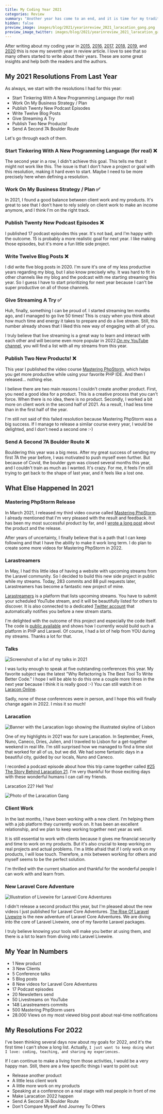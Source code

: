 ```yaml
---
title: My Coding Year 2021
categories: Review
summary: "Another year has come to an end, and it is time for my traditional coding year blog post. I want to take some minutes to think back about the last 12 months and how they changed me as a developer and business."
hidden: false
preview_image: images/blog/2021/yearinreview_2021_laracation_gang.png
preview_image_twitter: images/blog/2021/yearinreview_2021_laracation_gang.png
---
```


After writing about my coding year in [2015](https://christoph-rumpel.com/2015/12/what-I-learned-in-2015), [2016](https://christoph-rumpel.com/2016/12/My-coding-year-2016), [2017](https://christoph-rumpel.com/2017/12/my-coding-year-2017), [2018](https://christoph-rumpel.com/2018/12/my-coding-year-2018), [2019](https://christoph-rumpel.com/2020/01/my-coding-year-2019), and [2020](https://christoph-rumpel.com/2020/12/my-coding-year-2020) this is now my seventh year in review article. I love to see that so many others started to write about their years. These are some great insights and help both the readers and the authors.

## My 2021 Resolutions From Last Year

As always, we start with the resolutions I had for this year:

* Start Tinkering With A New Programming Language (for real)
* Work On My Business Strategy / Plan
* Publish Twenty New Podcast Episodes
* Write Twelve Blog Posts
* Give Streaming A Try
* Publish Two New Products!
* Send A Second 7A Boulder Route

Let's go through each of them.

### Start Tinkering With A New Programming Language (for real) ❌

The second year in a row, I didn't achieve this goal. This tells me that it might not work like this. The issue is that I don't have a project or goal with this resolution, making it hard even to start. Maybe I need to be more precisely here when defining a resolution.

### Work On My Business Strategy / Plan ✅

In 2021, I found a good balance between client work and my products. It's great to see that I don't have to rely solely on client work to make an income anymore, and I think I'm on the right track.

### Publish Twenty New Podcast Episodes ❌

I published 17 podcast episodes this year. It's not bad, and I'm happy with the outcome.
15 is probably a more realistic goal for next year. I like making those episodes, but it's more a fun little side project.

### Write Twelve Blog Posts ❌

I did write five blog posts in 2020. I'm sure it's one of my less productive years regarding my blog, but I also know precisely why.
It was hard to fit in other channels like my blog and the podcast with me starting streaming this year. So I guess I have to start prioritizing for next year because I can't be super productive on all of those channels.

### Give Streaming A Try ✅

Huh, finally, something I can be proud of. I started streaming ten months ago, and I managed to go live 50 times!
This is crazy when you think about how much time and energy it takes to prepare and do a live stream. Still, this number already shows that I liked this new way of engaging with all of you.

I truly believe that live streaming is a great way to learn and interact with each other and will become even more popular in 2022.[On my YouTube channel](https://www.youtube.com/c/christophrumpel/videos?view=2&sort=dd&live_view=503&shelf_id=0), you will find a list with all my streams from this year.

### Publish Two New Products! ❌

This year I published the video course [Mastering PhpStorm](https://masteringphpstorm.com), which helps you get more productive while using your favorite PHP IDE. And then I released... nothing else.

I believe there are two main reasons I couldn't create another product. First, you need a good idea for a product. This is a creative process that you can't force. When there is no idea, there is no product. Secondly, I worked a bit more on client work in the second half of 2021. As a result, I had less time than in the first half of the year.

I'm still not said of this failed resolution because Mastering PhpStorm was a big success. If I manage to release a similar course every year, I would be delighted, and I don't need a second one :-)

### Send A Second 7A Boulder Route ❌

Bouldering this year was a big mess. After my great success of sending my first 7A the year before, I was motivated to push myself even further. But because of Covid, the boulder gym was closed several months this year, and I couldn't train as much as I wanted. It's crazy. For me, it feels I'm still trying to get back to the shape of last year, and it feels like a lost one.

## What Else Happened In 2021

### Mastering PhpStorm Release

In March 2021, I released my third video course called [Mastering PhpStorm](https://masteringphpstorm.com). I already mentioned that I'm very pleased with the result and feedback. It has been my most successful product by far, and I [wrote a long post](https://christoph-rumpel.com/2021/9/the-video-course-launch-that-made-me-belive-in-myself-again) about the product and the release.

After years of uncertainty, I finally believe that is a path that I can keep following and that I have the ability to make it work long term. I do plan to create some more videos for Mastering PhpStorm in 2022.

### Larastreamers

In May, I had this little idea of having a website with upcoming streams from the Laravel community. So I decided to build this new side project in public while my streams. Today, 283 commits and 88 pull requests later, Larastreamers has become a fantastic new project of mine.

[Larastreamers](https://larastreamers.com) is a platform that lists upcoming streams. You have to submit your scheduled YouTube stream, and it will be beautifully listed for others to discover. It is also connected to a dedicated [Twitter account](https://twitter.com/larastreamers) that automatically notifies you before a new stream starts.

I'm delighted with the outcome of this project and especially the code itself. The code is [public available](https://github.com/christophrumpel/larastreamers) and shows how I currently would build such a platform in PHP and Laravel. Of course, I had a lot of help from YOU during my streams. Thanks a lot for that.

### Talks

<img class="blogimage" alt="Screenshot of a list of my talks in 2021" src="/images/blog/2021/yearinreview_2021_conferences.png" />

I was lucky enough to speak at five outstanding conferences this year. My favorite subject was the latest "Why Refactoring Is The Best Tool To Write Better Code." I hope I will be able to do this one a couple more times in the next year because I think it is really good :-) You can still watch it on [Laracon Online](https://laracon.net/).

Sadly, none of those conferences were in person, and I hope this will finally change again in 2022. I miss it so much!

### Laracation

<img class="blogimage" alt="Banner with the Laracation logo showing the illustrated skyline of Lisbon" src="/images/blog/2021/yearinreview_2021_laracation_banner.png" />

One of my highlights in 2021 was for sure Laracation. In September, Freek, Nuno, Caneco, Dries, Julien, and I traveled to Lisbon for a get-together weekend in real life. I'm still surprised how we managed to find a time slot that worked for all of us, but we did. We had some fantastic days in a beautiful city, guided by our locals, Nuno and Caneco.

I recorded a podcast episode about how this trip came together called [#25 The Story Behind Laracation 21](https://callitaday.transistor.fm/episodes/35-the-story-behind-laracation-21). I'm very thankful for those exciting days with these wonderful humans I can call my friends.

Laracation 22? Hell Yes!

<img class="blogimage" alt="Photo of the Laracation Gang" src="/images/blog/2021/yearinreview_2021_laracation_gang.png" />

### Client Work

In the last months, I have been working with a new client. I'm helping them with a job platform they currently work on.
It has been an excellent relationship, and we plan to keep working together next year as well.

It is still essential to work with clients because it gives me financial security and time to work on my products. But it's also crucial to keep working on real projects and actual problems. I'm a little afraid that if I only work on my products, I will lose touch. Therefore, a mix between working for others and myself seems to be the perfect solution.

I'm thrilled with the current situation and thankful for the wonderful people I can work with and learn from.

### New Laravel Core Adventure

<img class="blogimage" alt="Illustration of Livewire for Laravel Core Adventures" src="/images/blog/2021/yearinreview_2021_lca.jpg" />

I didn't release a second product this year, but I'm pleased about the new videos I just published for Laravel Core Adventures. [The Rise Of Laravel Livewire](https://laravelcoreadventures.com/the-rise-of-laravel-livewire/level/1) is the new adventure of Laravel Core Adventures. We are diving into the core of Laravel Livewire, one of my favorite Laravel packages.

I truly believe knowing your tools will make you better at using them, and there is a lot to learn from diving into Laravel Livewire.

## My Year In Numbers

- 1 New product
- 3 New Clients
- 5 Conference talks
- 5 Blog posts
- 8 New videos for Laravel Core Adventures
- 17 Podcast episodes
- 20 Newsletters send
- 50 Livestreams on YouTube
- 148 Larastreamers commits
- 500 Mastering PhpStorm users
- 28.000 Views on my most viewed blog post about real-time notifications

## My Resolutions For 2022

I've been thinking several days now about my goals for 2022, and it's the first time I can't show a long list. Actually, `I just want to keep doing what I love: coding, teaching, and sharing my experiences.`

If I can continue to make a living from those activities, I would be a very happy man. Still, there are a few specific things I want to point out:

* Release another product
* A little less client work
* A little more work on my products
* Speaking at a conference on a real stage with real people in front of me
* Make Laracation 2022 happen
* Send A Second 7A Boulder Route
* Don't Compare Myself And Journey To Others
